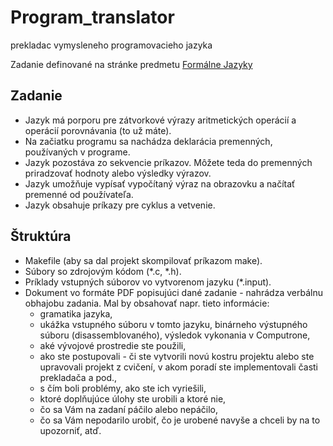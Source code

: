# Program_translator
prekladac vymysleneho programovacieho jazyka

Zadanie definované na stránke predmetu [Formálne Jazyky](https://kurzy.kpi.fei.tuke.sk/fj/index.html)

## Zadanie
- Jazyk má porporu pre zátvorkové výrazy aritmetických operácií a operácií porovnávania (to už máte).
- Na začiatku programu sa nachádza deklarácia premenných, používaných v programe.
- Jazyk pozostáva zo sekvencie príkazov. Môžete teda do premenných priradzovať hodnoty alebo výsledky výrazov.
- Jazyk umožňuje vypísať vypočítaný výraz na obrazovku a načítať premenné od používateľa.
- Jazyk obsahuje príkazy pre cyklus a vetvenie.

## Štruktúra
- Makefile (aby sa dal projekt skompilovať príkazom make).
- Súbory so zdrojovým kódom (*.c, *.h).
- Príklady vstupných súborov vo vytvorenom jazyku (*.input).
- Dokument vo formáte PDF popisujúci dané zadanie - nahrádza verbálnu obhajobu zadania. Mal by obsahovať napr. tieto informácie:
  - gramatika jazyka,
  - ukážka vstupného súboru v tomto jazyku, binárneho výstupného súboru (disassemblovaného), výsledok vykonania v Computrone,
  - aké vývojové prostredie ste použili,
  - ako ste postupovali - či ste vytvorili novú kostru projektu alebo ste upravovali projekt z cvičení, v akom poradí ste implementovali časti prekladača a pod.,
  - s čím boli problémy, ako ste ich vyriešili,
  - ktoré doplňujúce úlohy ste urobili a ktoré nie,
  - čo sa Vám na zadaní páčilo alebo nepáčilo,
  - čo sa Vám nepodarilo urobiť, čo je urobené navyše a chceli by na to upozorniť, atď.
